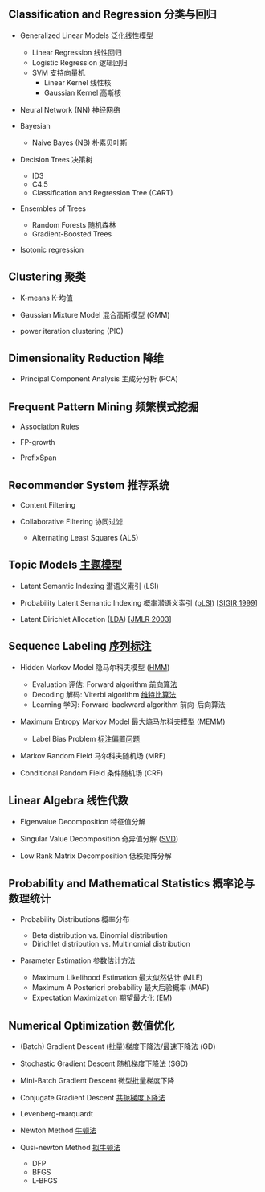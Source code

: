 ## Classification and Regression 分类与回归

* Generalized Linear Models 泛化线性模型
    + Linear Regression 线性回归
    + Logistic Regression 逻辑回归
    + SVM 支持向量机
        - Linear Kernel 线性核
        - Gaussian Kernel 高斯核

* Neural Network (NN) 神经网络

* Bayesian
    + Naive Bayes (NB) 朴素贝叶斯

* Decision Trees 决策树
    + ID3
    + C4.5
    + Classification and Regression Tree (CART)

* Ensembles of Trees 
    + Random Forests 随机森林
    + Gradient-Boosted Trees

* Isotonic regression

## Clustering 聚类

* K-means K-均值

* Gaussian Mixture Model 混合高斯模型 (GMM)

* power iteration clustering (PIC)

## Dimensionality Reduction 降维

* Principal Component Analysis 主成分分析 (PCA)

## Frequent Pattern Mining 频繁模式挖掘

* Association Rules

* FP-growth

* PrefixSpan

## Recommender System 推荐系统
* Content Filtering 

* Collaborative Filtering 协同过滤
    + Alternating Least Squares (ALS)

## Topic Models [主题模型](http://blog.csdn.net/hxxiaopei/article/details/7617838)
* Latent Semantic Indexing 潜语义索引 (LSI)

* Probability Latent Semantic Indexing 概率潜语义索引 ([pLSI](http://www.52nlp.cn/%E6%A6%82%E7%8E%87%E8%AF%AD%E8%A8%80%E6%A8%A1%E5%9E%8B%E5%8F%8A%E5%85%B6%E5%8F%98%E5%BD%A2%E7%B3%BB%E5%88%971-plsa%E5%8F%8Aem%E7%AE%97%E6%B3%95)) [[SIGIR 1999](http://dl.acm.org/citation.cfm?id=312649)]

* Latent Dirichlet Allocation ([LDA](http://blog.csdn.net/v_july_v/article/details/41209515)) [[JMLR 2003](http://dl.acm.org/citation.cfm?id=944919.944937)]

## Sequence Labeling [序列标注](http://blog.csdn.net/caohao2008/article/details/4242308) 

* Hidden Markov Model 隐马尔科夫模型 ([HMM](http://www.52nlp.cn/hmm-learn-best-practices-one-introduction))
    + Evaluation 评估: Forward algorithm [前向算法](http://www.cnblogs.com/tornadomeet/archive/2012/03/24/2415583.html)
    + Decoding 解码: Viterbi algorithm [维特比算法](http://www.cnblogs.com/tornadomeet/archive/2012/03/24/2415889.htm)
    + Learning 学习: Forward-backward algorithm 前向-后向算法
    
* Maximum Entropy Markov Model 最大熵马尔科夫模型 (MEMM)
    + Label Bias Problem [标注偏置问题](http://blog.csdn.net/zhoubl668/article/details/7787690)

* Markov Random Field 马尔科夫随机场 (MRF)

* Conditional Random Field 条件随机场 (CRF)

## Linear Algebra 线性代数

* Eigenvalue Decomposition 特征值分解

* Singular Value Decomposition 奇异值分解 ([SVD](http://www.cnblogs.com/LeftNotEasy/archive/2011/01/19/svd-and-applications.html))

* Low Rank Matrix Decomposition 低秩矩阵分解

## Probability and Mathematical Statistics 概率论与数理统计

* Probability Distributions 概率分布
    + Beta distribution vs. Binomial distribution
    + Dirichlet distribution vs. Multinomial distribution

* Parameter Estimation 参数估计方法
    + Maximum Likelihood Estimation 最大似然估计 (MLE)
    + Maximum A Posteriori probability 最大后验概率 (MAP)
    + Expectation Maximization 期望最大化 ([EM](http://blog.csdn.net/zouxy09/article/details/8537620))
    
## Numerical Optimization 数值优化

* (Batch) Gradient Descent (批量)梯度下降法/最速下降法 (GD)

* Stochastic Gradient Descent 随机梯度下降法 (SGD)

* Mini-Batch Gradient Descent 微型批量梯度下降

* Conjugate Gradient Descent [共扼梯度下降法](http://www.cnblogs.com/daniel-D/p/3377840.html)

* Levenberg-marquardt 

* Newton Method [牛顿法](http://blog.csdn.net/dsbatigol/article/details/12448627)

* Qusi-newton Method [拟牛顿法](http://blog.csdn.net/itplus/article/details/21896453)
    + DFP
    + BFGS
    + L-BFGS
